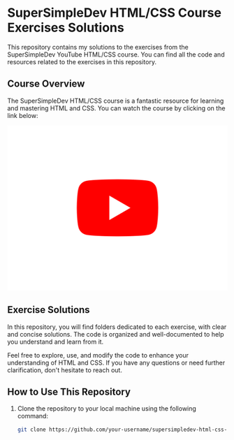 # SuperSimpleDev HTML/CSS Course Exercises Solutions

This repository contains my solutions to the exercises from the SuperSimpleDev YouTube HTML/CSS course. You can find all the code and resources related to the exercises in this repository.

## Course Overview

The SuperSimpleDev HTML/CSS course is a fantastic resource for learning and mastering HTML and CSS. You can watch the course by clicking on the link below:

[![YouTube Logo](SimpleDevSolutions-HTMLCss/images/youtube-logo.png)](https://www.youtube.com/supersimpledev)

## Exercise Solutions

In this repository, you will find folders dedicated to each exercise, with clear and concise solutions. The code is organized and well-documented to help you understand and learn from it.

Feel free to explore, use, and modify the code to enhance your understanding of HTML and CSS. If you have any questions or need further clarification, don't hesitate to reach out.

## How to Use This Repository

1. Clone the repository to your local machine using the following command:

   ```bash
   git clone https://github.com/your-username/supersimpledev-html-css-solutions.git
